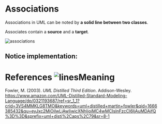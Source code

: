 # Associations 

Associations in UML can be noted by **a solid line between two classes**. 

Associates contain a **source** and a **target**. 

![associations](https://user-images.githubusercontent.com/109105989/197605418-f3131d5e-9504-4bde-9428-12cd3c9b9b21.png)

## Notice implementation: 

# References ![linesMeaning](https://user-images.githubusercontent.com/109105989/197606489-751bbeca-aaed-49fc-8a3c-30ef33fdb300.png)

Fowler, M. (2003). *UML Distilled Third Edition*. Addison-Wesley. <https://www.amazon.com/UML-Distilled-Standard-Modeling-Language/dp/0321193687/ref=sr_1_1?crid=3VS4MMKLG8TMO&keywords=uml+distilled+martin+fowler&qid=1666385432&qu=eyJxc2MiOiIwLjAwIiwicXNhIjoiMC4wMCIsInFzcCI6IjAuMDAifQ%3D%3D&sprefix=uml+disti%2Caps%2C79&sr=8-1> 
